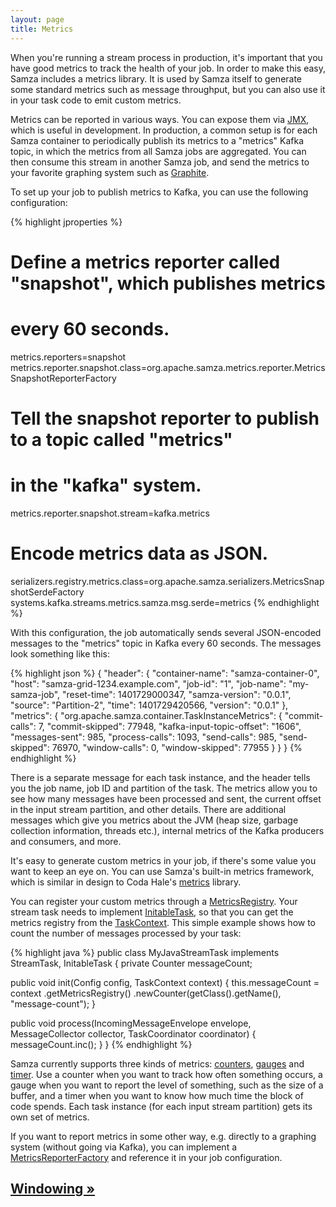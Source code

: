 ```yaml
---
layout: page
title: Metrics
---
```

<!--
   Licensed to the Apache Software Foundation (ASF) under one or more
   contributor license agreements.  See the NOTICE file distributed with
   this work for additional information regarding copyright ownership.
   The ASF licenses this file to You under the Apache License, Version 2.0
   (the "License"); you may not use this file except in compliance with
   the License.  You may obtain a copy of the License at

       http://www.apache.org/licenses/LICENSE-2.0

   Unless required by applicable law or agreed to in writing, software
   distributed under the License is distributed on an "AS IS" BASIS,
   WITHOUT WARRANTIES OR CONDITIONS OF ANY KIND, either express or implied.
   See the License for the specific language governing permissions and
   limitations under the License.
-->

When you're running a stream process in production, it's important that you have good metrics to track the health of your job. In order to make this easy, Samza includes a metrics library. It is used by Samza itself to generate some standard metrics such as message throughput, but you can also use it in your task code to emit custom metrics.

Metrics can be reported in various ways. You can expose them via [JMX](jmx.html), which is useful in development. In production, a common setup is for each Samza container to periodically publish its metrics to a "metrics" Kafka topic, in which the metrics from all Samza jobs are aggregated. You can then consume this stream in another Samza job, and send the metrics to your favorite graphing system such as [Graphite](http://graphite.wikidot.com/).

To set up your job to publish metrics to Kafka, you can use the following configuration:

{% highlight jproperties %}
# Define a metrics reporter called "snapshot", which publishes metrics
# every 60 seconds.
metrics.reporters=snapshot
metrics.reporter.snapshot.class=org.apache.samza.metrics.reporter.MetricsSnapshotReporterFactory

# Tell the snapshot reporter to publish to a topic called "metrics"
# in the "kafka" system.
metrics.reporter.snapshot.stream=kafka.metrics

# Encode metrics data as JSON.
serializers.registry.metrics.class=org.apache.samza.serializers.MetricsSnapshotSerdeFactory
systems.kafka.streams.metrics.samza.msg.serde=metrics
{% endhighlight %}

With this configuration, the job automatically sends several JSON-encoded messages to the "metrics" topic in Kafka every 60 seconds. The messages look something like this:

{% highlight json %}
{
  "header": {
    "container-name": "samza-container-0",
    "host": "samza-grid-1234.example.com",
    "job-id": "1",
    "job-name": "my-samza-job",
    "reset-time": 1401729000347,
    "samza-version": "0.0.1",
    "source": "Partition-2",
    "time": 1401729420566,
    "version": "0.0.1"
  },
  "metrics": {
    "org.apache.samza.container.TaskInstanceMetrics": {
      "commit-calls": 7,
      "commit-skipped": 77948,
      "kafka-input-topic-offset": "1606",
      "messages-sent": 985,
      "process-calls": 1093,
      "send-calls": 985,
      "send-skipped": 76970,
      "window-calls": 0,
      "window-skipped": 77955
    }
  }
}
{% endhighlight %}

There is a separate message for each task instance, and the header tells you the job name, job ID and partition of the task. The metrics allow you to see how many messages have been processed and sent, the current offset in the input stream partition, and other details. There are additional messages which give you metrics about the JVM (heap size, garbage collection information, threads etc.), internal metrics of the Kafka producers and consumers, and more.

It's easy to generate custom metrics in your job, if there's some value you want to keep an eye on. You can use Samza's built-in metrics framework, which is similar in design to Coda Hale's [metrics](http://metrics.dropwizard.io/) library.

You can register your custom metrics through a [MetricsRegistry](../api/javadocs/org/apache/samza/metrics/MetricsRegistry.html). Your stream task needs to implement [InitableTask](../api/javadocs/org/apache/samza/task/InitableTask.html), so that you can get the metrics registry from the [TaskContext](../api/javadocs/org/apache/samza/task/TaskContext.html). This simple example shows how to count the number of messages processed by your task:

{% highlight java %}
public class MyJavaStreamTask implements StreamTask, InitableTask {
  private Counter messageCount;

  public void init(Config config, TaskContext context) {
    this.messageCount = context
      .getMetricsRegistry()
      .newCounter(getClass().getName(), "message-count");
  }

  public void process(IncomingMessageEnvelope envelope,
                      MessageCollector collector,
                      TaskCoordinator coordinator) {
    messageCount.inc();
  }
}
{% endhighlight %}

Samza currently supports three kinds of metrics: [counters](../api/javadocs/org/apache/samza/metrics/Counter.html), [gauges](../api/javadocs/org/apache/samza/metrics/Gauge.html) and [timer](../api/javadocs/org/apache/samza/metrics/Timer.html). Use a counter when you want to track how often something occurs, a gauge when you want to report the level of something, such as the size of a buffer, and a timer when you want to know how much time the block of code spends. Each task instance (for each input stream partition) gets its own set of metrics.

If you want to report metrics in some other way, e.g. directly to a graphing system (without going via Kafka), you can implement a [MetricsReporterFactory](../api/javadocs/org/apache/samza/metrics/MetricsReporterFactory.html) and reference it in your job configuration.

## [Windowing &raquo;](windowing.html)
